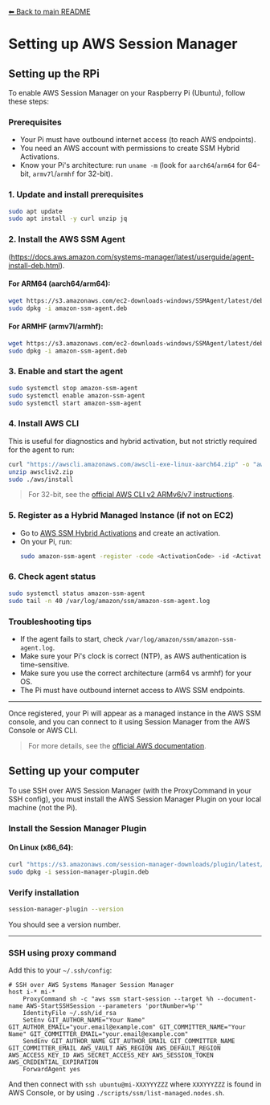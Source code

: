 [⬅ Back to main README](../README.md)

# Setting up AWS Session Manager

## Setting up the RPi

To enable AWS Session Manager on your Raspberry Pi (Ubuntu), follow these steps:

### Prerequisites
- Your Pi must have outbound internet access (to reach AWS endpoints).
- You need an AWS account with permissions to create SSM Hybrid Activations.
- Know your Pi's architecture: run `uname -m` (look for `aarch64`/`arm64` for 64-bit, `armv7l`/`armhf` for 32-bit).

### 1. Update and install prerequisites
```sh
sudo apt update
sudo apt install -y curl unzip jq
```

### 2. Install the AWS SSM Agent
(https://docs.aws.amazon.com/systems-manager/latest/userguide/agent-install-deb.html).

#### For ARM64 (aarch64/arm64):
```sh
wget https://s3.amazonaws.com/ec2-downloads-windows/SSMAgent/latest/debian_arm64/amazon-ssm-agent.deb
sudo dpkg -i amazon-ssm-agent.deb
```

#### For ARMHF (armv7l/armhf):
```sh
wget https://s3.amazonaws.com/ec2-downloads-windows/SSMAgent/latest/debian_armhf/amazon-ssm-agent.deb
sudo dpkg -i amazon-ssm-agent.deb
```

### 3. Enable and start the agent
```sh
sudo systemctl stop amazon-ssm-agent
sudo systemctl enable amazon-ssm-agent
sudo systemctl start amazon-ssm-agent
```

### 4. Install AWS CLI
This is useful for diagnostics and hybrid activation, but not strictly required for the agent to run:
```sh
curl "https://awscli.amazonaws.com/awscli-exe-linux-aarch64.zip" -o "awscliv2.zip"
unzip awscliv2.zip
sudo ./aws/install
```
> For 32-bit, see the [official AWS CLI v2 ARMv6/v7 instructions](https://docs.aws.amazon.com/cli/latest/userguide/getting-started-install.html).

### 5. Register as a Hybrid Managed Instance (if not on EC2)
- Go to [AWS SSM Hybrid Activations](https://console.aws.amazon.com/systems-manager/managed-instances/activations) and create an activation.
- On your Pi, run:
  ```sh
  sudo amazon-ssm-agent -register -code <ActivationCode> -id <ActivationId> -region <region>
  ```

### 6. Check agent status
```sh
sudo systemctl status amazon-ssm-agent
sudo tail -n 40 /var/log/amazon/ssm/amazon-ssm-agent.log
```

### Troubleshooting tips
- If the agent fails to start, check `/var/log/amazon/ssm/amazon-ssm-agent.log`.
- Make sure your Pi's clock is correct (NTP), as AWS authentication is time-sensitive.
- Make sure you use the correct architecture (arm64 vs armhf) for your OS.
- The Pi must have outbound internet access to AWS SSM endpoints.

---

Once registered, your Pi will appear as a managed instance in the AWS SSM console, and you can connect to it using Session Manager from the AWS Console or AWS CLI.

> For more details, see the [official AWS documentation](https://docs.aws.amazon.com/systems-manager/latest/userguide/agent-install-deb.html).

## Setting up your computer

To use SSH over AWS Session Manager (with the ProxyCommand in your SSH config), you must install the AWS Session Manager Plugin on your local machine (not the Pi).

### Install the Session Manager Plugin

#### On Linux (x86_64):
```sh
curl "https://s3.amazonaws.com/session-manager-downloads/plugin/latest/ubuntu_64bit/session-manager-plugin.deb" -o "session-manager-plugin.deb"
sudo dpkg -i session-manager-plugin.deb
```

### Verify installation
```sh
session-manager-plugin --version
```
You should see a version number.

---

### SSH using proxy command
Add this to your `~/.ssh/config`:

```
# SSH over AWS Systems Manager Session Manager
host i-* mi-*
    ProxyCommand sh -c "aws ssm start-session --target %h --document-name AWS-StartSSHSession --parameters 'portNumber=%p'"
    IdentityFile ~/.ssh/id_rsa
    SetEnv GIT_AUTHOR_NAME="Your Name" GIT_AUTHOR_EMAIL="your.email@example.com" GIT_COMMITTER_NAME="Your Name" GIT_COMMITTER_EMAIL="your.email@example.com"
    SendEnv GIT_AUTHOR_NAME GIT_AUTHOR_EMAIL GIT_COMMITTER_NAME GIT_COMMITTER_EMAIL AWS_VAULT AWS_REGION AWS_DEFAULT_REGION AWS_ACCESS_KEY_ID AWS_SECRET_ACCESS_KEY AWS_SESSION_TOKEN AWS_CREDENTIAL_EXPIRATION
    ForwardAgent yes
```

And then connect with `ssh ubuntu@mi-XXXYYYZZZ` where `XXXYYYZZZ` is found in AWS Console, or by using `./scripts/ssm/list-managed.nodes.sh`.
